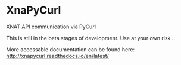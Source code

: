 # XnaPyCurl
XNAT API communication via PyCurl

This is still in the beta stages of development.  Use at your own risk...

More accessable documentation can be found here:
http://xnapycurl.readthedocs.io/en/latest/
